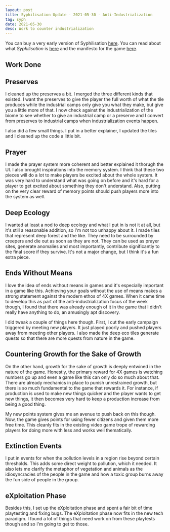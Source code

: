 ```yaml
---
layout: post
title: Syphilisation Update - 2021-05-30 - Anti-Industrialization
tag: syph
date: 2021-05-30
desc: Work to counter industrialization
---
```



You can buy a very early version of Syphilisation [here](https://whynotgames.itch.io/nikhil-murthys-syphilisation). You can read about what *Syphilisation* is [here](/blog/syph/announce) and the manifesto for the game [here](/blog/syph/newManifesto).

## Work Done
## Preserves

I cleaned up the preserves a bit. I merged the three different kinds that existed. I want the preserves to give the player the full worth of what the tile produces while the industrial camps only give you what they make, but give you a little more of that. I now check against the industrialization of the biome to see whether to give an industrial camp or a preserve and I convert from preserves to industrial camps when industrialization events happen.


I also did a few small things. I put in a better explainer, I updated the tiles and I cleaned up the code a little bit.

## Prayer

I made the prayer system more coherent and better explained it thorugh the UI. I also brought inspirations into the memory system. I think that these two pieces will do a lot to make players be excited about the whole system. It was very hard to understand what was going on before and it's hard for a player to get excited about something they don't understand. Also, putting on the very clear reward of memory points should push players more into the system as well.

## Deep Ecology

I wanted at least a nod to deep ecology and what I put in is not it at all, but it's still a reasonable addition, so I'm not too unhappy about it. I made tiles that represent deep forest and the like. They need to be surrounded by creepers and die out as soon as they are not. They can be used as prayer sites, generate anomalies and most importantly, contribute significantly to the final score if they survive. It's not a major change, but I think it's a fun extra piece.

## Ends Without Means

I love the idea of ends without means in games and it's especially important in a game like this. Achieving your goals without the use of means makes a strong statement against the modern ethos of 4X games. When it came time to develop this as part of the anti-industrialization focus of the week though, I found that there was already enough of it in the game that I didn't really have anything to do, an amusingly apt discovery.


I did tweak a couple of things here though. First, I cut the early campaign triggered by meeting new players. It just played poorly and pushed players away from meeting other players. I also made the deep eco tiles generate quests so that there are more quests from nature in the game.

## Countering Growth for the Sake of Growth

On the other hand, growth for the sake of growth is deeply entwined in the nature of the game. Honestly, the primary reward for 4X games is watching numbers go up and even a game like this can only do so much about that. There are already mechanics in place to punish unrestrained growth, but there is so much fundamental to the game that rewards it. For instance, if production is used to make new things quicker and the player wants to get new things, it then becomes very hard to keep a production increase from being a good thing.


My new points system gives me an avenue to push back on this though. Now, the game gives points for using fewer citizens and given them more free time. This cleanly fits in the existing video game trope of rewarding players for doing more with less and works well thematically.

## Extinction Events

I put in events for when the pollution levels in a region rise beyond certain thresholds. This adds some direct weight to pollution, which it needed. It also lets me clarify the metaphor of vegetation and animals as the idiosyncracies of the people in the game and how a toxic group burns away the fun side of people in the group.

## eXploitation Phase

Besides this, I set up the eXploitation phase and spent a fair bit of time playtesting and fixing bugs. The eXploitation phase now fits in the new tech paradigm. I found a lot of things that need work on from these playtests though and so I'm going to get to those.

